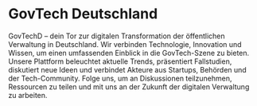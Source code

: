 # GovTech Deutschland

GovTechD – dein Tor zur digitalen Transformation der öffentlichen Verwaltung in Deutschland. Wir verbinden Technologie, Innovation und Wissen, um einen umfassenden Einblick in die GovTech-Szene zu bieten. Unsere Plattform beleuchtet aktuelle Trends, präsentiert Fallstudien, diskutiert neue Ideen und verbindet Akteure aus Startups, Behörden und der Tech-Community. Folge uns, um an Diskussionen teilzunehmen, Ressourcen zu teilen und mit uns an der Zukunft der digitalen Verwaltung zu arbeiten.
